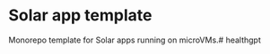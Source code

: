 # Solar app template

Monorepo template for Solar apps running on microVMs.#   h e a l t h g p t  
 